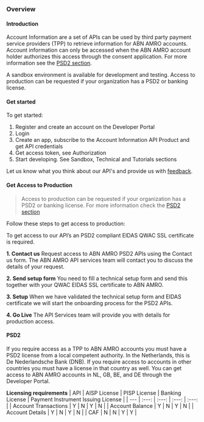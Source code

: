 ### Overview

#### Introduction
Account Information are a set of APIs can be used by third party payment service providers (TPP) to retrieve information for ABN AMRO accounts. Account information can only be accessed when the ABN AMRO account holder authorizes this access through the consent application. For more information see the [PSD2 section](#psd2).

A sandbox environment is available for development and testing. Access to production can be requested if your organization has a PSD2 or banking license.

#### Get started
To get started:

1. Register and create an account on the Developer Portal
2. Login
3. Create an app, subscribe to the Account Information API Product and get API credentials
4. Get access token, see Authorization
5. Start developing. See Sandbox, Technical and Tutorials sections

Let us know what you think about our API's and provide us with [feedback](https://developer.abnamro.com/contact). 

#### Get Access to Production
> Access to production can be requested if your organization has a PSD2 or banking license. For more information check the [PSD2 section](#psd2)

Follow these steps to get access to production:

To get access to our API’s an PSD2 compliant EIDAS QWAC SSL certificate is required. 

**1. Contact us**
Request access to ABN AMRO PSD2 APIs using the Contact us form. The ABN AMRO API services team will contact you to discuss the details of your request.

**2. Send setup form**
You need to fill a technical setup form and send this together with your QWAC EIDAS SSL certificate to ABN AMRO.

**3. Setup**
When we have validated the technical setup form and EIDAS certificate we will start the onboarding process for the PSD2 APIs.

**4. Go Live**
The API Services team will provide you with details for production access.

#### PSD2
If you require access as a TPP to ABN AMRO accounts you must have a PSD2 license from a local competent authority. In the Netherlands, this is De Nederlandsche Bank (DNB). If you require access to accounts in other countries you must have a license in that country as well. You can get access to ABN AMRO accounts in NL, GB, BE, and DE through the Developer Portal.

**Licensing requirements**
| API | AISP License | PISP License | Banking License | Payment Instrument Issuing License | 
| --- | :---: | :---: | :---: | :---: | 
| Account Transactions | Y | N | Y | N | 
| Account Balance      | Y | N | Y | N | 
| Account Details      | Y | N | Y | N | 
| CAF                  | N | N | Y | Y | 
